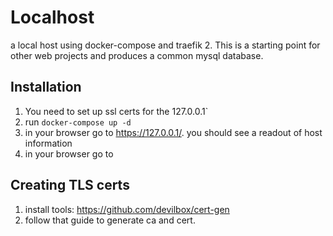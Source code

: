 # Localhost

a local host using docker-compose and traefik 2.  This is a starting point for other web projects and produces a common mysql database.  

## Installation

1. You need to set up ssl certs for the 127.0.0.1`
2. run `docker-compose up -d`
3. in your browser go to https://127.0.0.1/. you should see a readout of host information
4. in your browser go to 

## Creating TLS certs

1. install tools: https://github.com/devilbox/cert-gen
2. follow that guide to generate ca and cert.